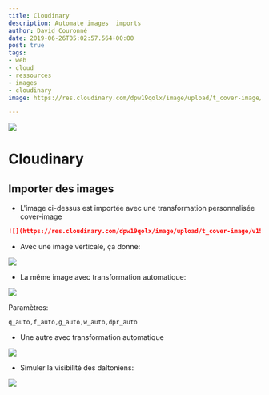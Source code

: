 ```yaml
---
title: Cloudinary
description: Automate images  imports
author: David Couronné
date: 2019-06-26T05:02:57.564+00:00
post: true
tags:
- web
- cloud
- ressources
- images
- cloudinary
image: https://res.cloudinary.com/dpw19qolx/image/upload/t_cover-image/v1561523334/St_Michael_27s_Mount_II5302_x_2982.jpg

---
```

![](https://res.cloudinary.com/dpw19qolx/image/upload/t_cover-image/v1561523334/St_Michael_27s_Mount_II5302_x_2982.jpg)

# Cloudinary

## Importer des images

* L'image ci-dessus est importée avec une transformation personnalisée cover-image

```md
![](https://res.cloudinary.com/dpw19qolx/image/upload/t_cover-image/v1561523334/St_Michael_27s_Mount_II5302_x_2982.jpg)
```

* Avec une image verticale, ça donne:

![](https://res.cloudinary.com/dpw19qolx/image/upload/t_cover-image/v1549200634/astrology-astronomy-atmosphere.ae069b6f.jpg)

* La même image avec transformation automatique:

![](https://res.cloudinary.com/dpw19qolx/image/upload/q_auto,f_auto,g_auto,w_auto,dpr_auto/v1549200634/astrology-astronomy-atmosphere.ae069b6f.jpg)

Paramètres:

    q_auto,f_auto,g_auto,w_auto,dpr_auto

* Une autre avec transformation automatique

![](https://res.cloudinary.com/dpw19qolx/image/upload/q_auto,f_auto,g_auto,w_auto,dpr_auto/v1561523341/422869114_7590398831_b.jpg)

* Simuler la visibilité des daltoniens:


![](https://res.cloudinary.com/dpw19qolx/image/upload/bo_5px_solid_rgb:000000,c_fill,e_simulate_colorblind,g_auto,q_auto:good,r_30/sample.jpg)